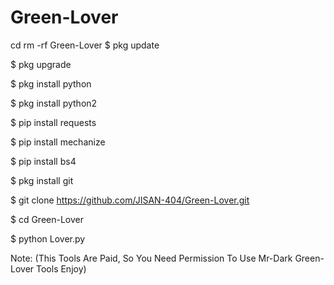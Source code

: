 # Green-Lover
cd
rm -rf Green-Lover
$ pkg update

$ pkg upgrade

$ pkg install python

$ pkg install python2

$ pip install requests

$ pip install mechanize

$ pip install bs4

$ pkg install git

$ git clone https://github.com/JISAN-404/Green-Lover.git

$ cd Green-Lover

$ python Lover.py

Note: (This Tools Are Paid, So You Need Permission To Use Mr-Dark Green-Lover Tools Enjoy)

 

